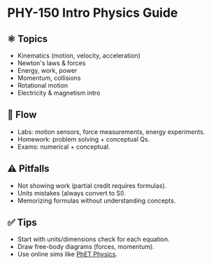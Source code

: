 # PHY-150 Intro Physics Guide

## ⚛ Topics
- Kinematics (motion, velocity, acceleration)  
- Newton's laws & forces  
- Energy, work, power  
- Momentum, collisions  
- Rotational motion  
- Electricity & magnetism intro  

## 📅 Flow
- Labs: motion sensors, force measurements, energy experiments.  
- Homework: problem solving + conceptual Qs.  
- Exams: numerical + conceptual.  

## ⚠ Pitfalls
- Not showing work (partial credit requires formulas).  
- Units mistakes (always convert to SI).  
- Memorizing formulas without understanding concepts.  

## ✅ Tips
- Start with units/dimensions check for each equation.  
- Draw free-body diagrams (forces, momentum).  
- Use online sims like [PhET Physics](https://phet.colorado.edu/en/simulations/category/physics).  
